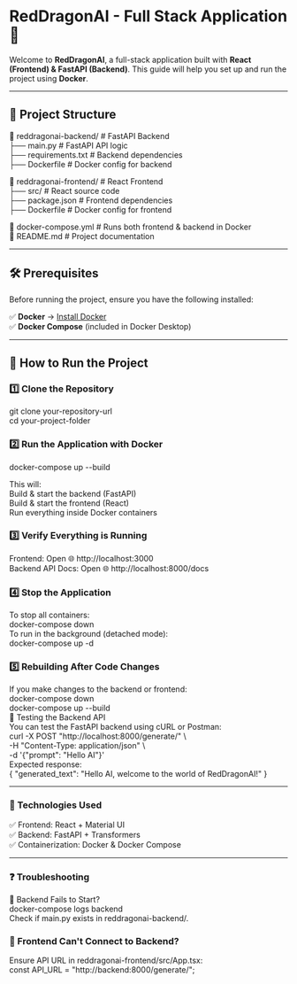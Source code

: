 # RedDragonAI - Full Stack Application 🚀

Welcome to **RedDragonAI**, a full-stack application built with **React (Frontend) & FastAPI (Backend)**. This guide will help you set up and run the project using **Docker**.

---

## 📂 **Project Structure**  
📁 reddragonai-backend/ # FastAPI Backend   
├── main.py # FastAPI API logic  
├── requirements.txt # Backend dependencies   
├── Dockerfile # Docker config for backend   

📁 reddragonai-frontend/ # React Frontend   
├── src/ # React source code   
├── package.json # Frontend dependencies   
├── Dockerfile # Docker config for frontend  

📄 docker-compose.yml # Runs both frontend & backend in Docker   
📄 README.md # Project documentation  

---  

## 🛠 **Prerequisites**  
Before running the project, ensure you have the following installed:  

✅ **Docker** → [Install Docker](https://www.docker.com/get-started)  
✅ **Docker Compose** (included in Docker Desktop)

---

## 🚀 **How to Run the Project**  
### 1️⃣ **Clone the Repository**  
git clone your-repository-url   
cd your-project-folder  

### 2️⃣ Run the Application with Docker  
  
docker-compose up --build  
  
This will:  
Build & start the backend (FastAPI)  
Build & start the frontend (React)  
Run everything inside Docker containers  

### 3️⃣ Verify Everything is Running  
Frontend: Open 🌐 http://localhost:3000  
Backend API Docs: Open 🌐 http://localhost:8000/docs  
  
### 4️⃣ Stop the Application  
To stop all containers:  
docker-compose down  
To run in the background (detached mode):  
docker-compose up -d  
  
### 5️⃣ Rebuilding After Code Changes  
If you make changes to the backend or frontend:  
docker-compose down  
docker-compose up --build  
🎯 Testing the Backend API  
You can test the FastAPI backend using cURL or Postman:  
curl -X POST "http://localhost:8000/generate/" \  
     -H "Content-Type: application/json" \  
     -d '{"prompt": "Hello AI"}'  
Expected response:  
{
  "generated_text": "Hello AI, welcome to the world of RedDragonAI!"
}

---  

### 🎨 Technologies Used  
  
✅ Frontend: React + Material UI  
✅ Backend: FastAPI + Transformers  
✅ Containerization: Docker & Docker Compose  
  
---  
  
### ❓ Troubleshooting  
🔹 Backend Fails to Start?  
docker-compose logs backend  
Check if main.py exists in reddragonai-backend/.  

### 🔹 Frontend Can't Connect to Backend?  
Ensure API URL in reddragonai-frontend/src/App.tsx:  
const API_URL = "http://backend:8000/generate/";  
